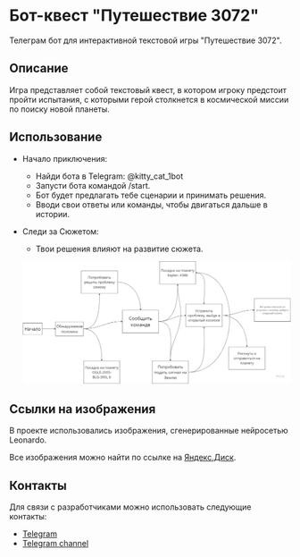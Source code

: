 # Бот-квест "Путешествие 3072" 

Телеграм бот для интерактивной текстовой игры "Путешествие 3072".


## Описание

Игра представляет собой текстовый квест, 
в котором игроку предстоит пройти испытания,
с которыми герой столкнется в космической миссии по поиску новой планеты.


## Использование
- Начало приключения:
  - Найди бота в Telegram: @kitty_cat_1bot
  - Запусти бота командой /start.
  - Бот будет предлагать тебе сценарии и принимать решения.
  - Вводи свои ответы или команды, чтобы двигаться дальше в истории. 
- Следи за Сюжетом:
  - Твои решения влияют на развитие сюжета.
   
  ![image_png (1)](https://github.com/zinkovskaya/bot_3072/blob/main/image_png%20(2).png)

## Ссылки на изображения
В проекте использовались изображения, сгенерированные нейросетью Leonardo.

Все изображения можно найти по ссылке на [Яндекс.Диск](https://disk.yandex.ru/d/CKkO22Pk75ceZw).

## Контакты
Для связи с разработчиками можно использовать следующие контакты:

- [Telegram](https://t.me/ziinnger)
- [Telegram channel](https://t.me/dura3500)
